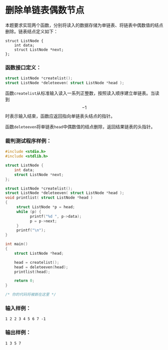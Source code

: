 # 删除单链表偶数节点
本题要求实现两个函数，分别将读入的数据存储为单链表、将链表中偶数值的结点删除。链表结点定义如下：

```
struct ListNode {
    int data;
    struct ListNode *next;
};
```

### 函数接口定义：
```c++
struct ListNode *createlist();
struct ListNode *deleteeven( struct ListNode *head );
```
函数`createlist`从标准输入读入一系列正整数，按照读入顺序建立单链表。当读到$$-1$$时表示输入结束，函数应返回指向单链表头结点的指针。

函数`deleteeven`将单链表`head`中偶数值的结点删除，返回结果链表的头指针。

### 裁判测试程序样例：
```c++
#include <stdio.h>
#include <stdlib.h>

struct ListNode {
    int data;
    struct ListNode *next;
};

struct ListNode *createlist();
struct ListNode *deleteeven( struct ListNode *head );
void printlist( struct ListNode *head )
{
     struct ListNode *p = head;
     while (p) {
           printf("%d ", p->data);
           p = p->next;
     }
     printf("\n");
}

int main()
{
    struct ListNode *head;

    head = createlist();
    head = deleteeven(head);
    printlist(head);

    return 0;
}

/* 你的代码将被嵌在这里 */
```

### 输入样例：
```in
1 2 2 3 4 5 6 7 -1
```

### 输出样例：
```out
1 3 5 7 
```
